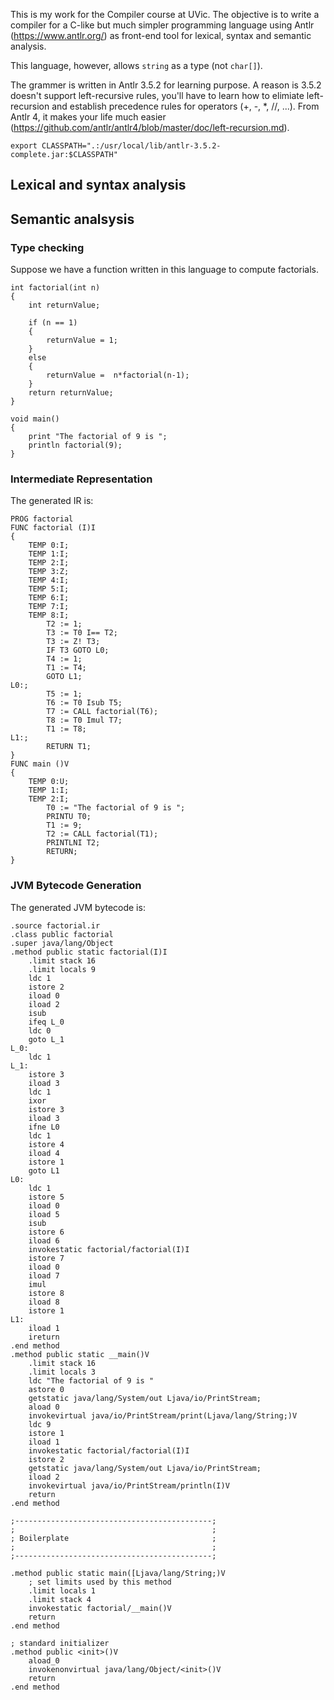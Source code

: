 This is my work for the Compiler course at UVic. The objective is to write a compiler for a C-like but much simpler programming language using Antlr (https://www.antlr.org/) as front-end tool for lexical, syntax and semantic analysis.

This language, however, allows `string` as a type (not `char[]`).

The grammer is written in Antlr 3.5.2 for learning purpose. A reason is 3.5.2 doesn't support left-recursive rules, you'll have to learn how to elimiate left-recursion and establish precedence rules for operators (+, -, *, //, ...). From Antlr 4, it makes your life much easier (https://github.com/antlr/antlr4/blob/master/doc/left-recursion.md).

`export CLASSPATH=".:/usr/local/lib/antlr-3.5.2-complete.jar:$CLASSPATH"`

## Lexical and syntax analysis

## Semantic analsysis

### Type checking

Suppose we have a function written in this language to compute factorials.

```
int factorial(int n)
{
	int returnValue;

	if (n == 1)
	{
		returnValue = 1;
	}
	else
	{
		returnValue =  n*factorial(n-1);
	}
	return returnValue;
}

void main()
{
	print "The factorial of 9 is ";
	println factorial(9);
}
```

### Intermediate Representation

The generated IR is:
```
PROG factorial
FUNC factorial (I)I
{
    TEMP 0:I;
    TEMP 1:I;
    TEMP 2:I;
    TEMP 3:Z;
    TEMP 4:I;
    TEMP 5:I;
    TEMP 6:I;
    TEMP 7:I;
    TEMP 8:I;
        T2 := 1;
        T3 := T0 I== T2;
        T3 := Z! T3;
        IF T3 GOTO L0;
        T4 := 1;
        T1 := T4;
        GOTO L1;
L0:;
        T5 := 1;
        T6 := T0 Isub T5;
        T7 := CALL factorial(T6);
        T8 := T0 Imul T7;
        T1 := T8;
L1:;
        RETURN T1;
}
FUNC main ()V
{
    TEMP 0:U;
    TEMP 1:I;
    TEMP 2:I;
        T0 := "The factorial of 9 is ";
        PRINTU T0;
        T1 := 9;
        T2 := CALL factorial(T1);
        PRINTLNI T2;
        RETURN;
}
```

### JVM Bytecode Generation

The generated JVM bytecode is:
```
.source factorial.ir
.class public factorial
.super java/lang/Object
.method public static factorial(I)I
    .limit stack 16
    .limit locals 9
    ldc 1
    istore 2
    iload 0
    iload 2
    isub
    ifeq L_0
    ldc 0
    goto L_1
L_0:
    ldc 1
L_1:
    istore 3
    iload 3
    ldc 1
    ixor
    istore 3
    iload 3
    ifne L0
    ldc 1
    istore 4
    iload 4
    istore 1
    goto L1
L0:
    ldc 1
    istore 5
    iload 0
    iload 5
    isub
    istore 6
    iload 6
    invokestatic factorial/factorial(I)I
    istore 7
    iload 0
    iload 7
    imul
    istore 8
    iload 8
    istore 1
L1:
    iload 1
    ireturn
.end method
.method public static __main()V
    .limit stack 16
    .limit locals 3
    ldc "The factorial of 9 is "
    astore 0
    getstatic java/lang/System/out Ljava/io/PrintStream;
    aload 0
    invokevirtual java/io/PrintStream/print(Ljava/lang/String;)V
    ldc 9
    istore 1
    iload 1
    invokestatic factorial/factorial(I)I
    istore 2
    getstatic java/lang/System/out Ljava/io/PrintStream;
    iload 2
    invokevirtual java/io/PrintStream/println(I)V
    return
.end method

;--------------------------------------------;
;                                            ;
; Boilerplate                                ;
;                                            ;
;--------------------------------------------;

.method public static main([Ljava/lang/String;)V
    ; set limits used by this method
    .limit locals 1
    .limit stack 4
    invokestatic factorial/__main()V
    return
.end method

; standard initializer
.method public <init>()V
    aload_0
    invokenonvirtual java/lang/Object/<init>()V
    return
.end method
```
